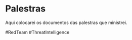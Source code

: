 # Palestras
Aqui colocarei os documentos das palestras que ministrei.

#RedTeam
#ThreatIntelligence
